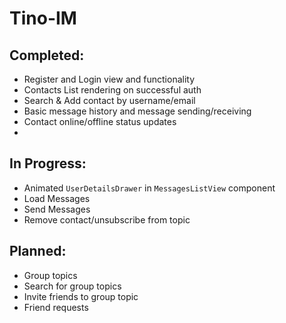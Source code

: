 # Tino-IM

## Completed:
* Register and Login view and functionality
* Contacts List rendering on successful auth
* Search & Add contact by username/email
* Basic message history and message sending/receiving
* Contact online/offline status updates
* 

## In Progress:
* Animated `UserDetailsDrawer` in `MessagesListView` component
* Load Messages
* Send Messages
* Remove contact/unsubscribe from topic

## Planned:
* Group topics
* Search for group topics
* Invite friends to group topic
* Friend requests

